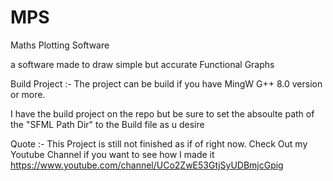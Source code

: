 # MPS
Maths Plotting Software

a software made to draw simple but accurate Functional Graphs


Build Project :- The project can be build if you have MingW G++ 8.0 version or more.

I have the build project on the repo but be sure to set the absoulte path of the "SFML Path Dir" to the Build file as u desire


Quote :- This Project is still not finished as if of right now. Check Out my Youtube Channel if you want to see how I made it
https://www.youtube.com/channel/UCo2ZwE53GtjSyUDBmjcGpig
